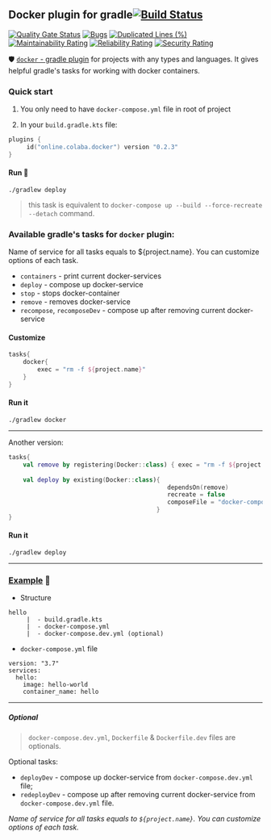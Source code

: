 ## Docker plugin for gradle[![Build Status](https://travis-ci.org/steklopod/gradle-docker-plugin.svg?branch=master)](https://travis-ci.org/steklopod/gradle-docker-plugin)
[![Quality Gate Status](https://sonarcloud.io/api/project_badges/measure?project=steklopod_gradle-docker-plugin&metric=alert_status)](https://sonarcloud.io/dashboard?id=steklopod_gradle-docker-plugin)
[![Bugs](https://sonarcloud.io/api/project_badges/measure?project=steklopod_gradle-docker-plugin&metric=bugs)](https://sonarcloud.io/dashboard?id=steklopod_gradle-docker-plugin)
[![Duplicated Lines (%)](https://sonarcloud.io/api/project_badges/measure?project=steklopod_gradle-docker-plugin&metric=duplicated_lines_density)](https://sonarcloud.io/dashboard?id=steklopod_gradle-docker-plugin)
[![Maintainability Rating](https://sonarcloud.io/api/project_badges/measure?project=steklopod_gradle-docker-plugin&metric=sqale_rating)](https://sonarcloud.io/dashboard?id=steklopod_gradle-docker-plugin)
[![Reliability Rating](https://sonarcloud.io/api/project_badges/measure?project=steklopod_gradle-docker-plugin&metric=reliability_rating)](https://sonarcloud.io/dashboard?id=steklopod_gradle-docker-plugin)
[![Security Rating](https://sonarcloud.io/api/project_badges/measure?project=steklopod_gradle-docker-plugin&metric=security_rating)](https://sonarcloud.io/dashboard?id=steklopod_gradle-docker-plugin)

🛡️ [`docker` - gradle plugin](https://plugins.gradle.org/plugin/online.colaba.docker) for projects with any types and languages. 
It gives helpful gradle's tasks for working with docker containers.

### Quick start

1. You only need to have `docker-compose.yml` file in root of project

2. In your `build.gradle.kts` file:

```kotlin
plugins {
     id("online.colaba.docker") version "0.2.3"
}
```

#### Run 🎯

```shell script
./gradlew deploy
```
> this task is equivalent to `docker-compose up --build --force-recreate --detach` command. 

### Available gradle's tasks for `docker` plugin:

Name of service for all tasks equals to ${project.name}. You can customize options of each task.

* `containers` - print current docker-services
* `deploy`     - compose up docker-service
* `stop`       - stops docker-container
* `remove`     - removes docker-service
* `recompose`, `recomposeDev`   - compose up after removing current docker-service

#### Customize

```kotlin
tasks{
    docker{
        exec = "rm -f ${project.name}"
    }
}
```

#### Run it

```shell script
./gradlew docker
```

___
Another version:
```kotlin
tasks{
    val remove by registering(Docker::class) { exec = "rm -f ${project.name}" }
    
    val deploy by existing(Docker::class){ 
                                            dependsOn(remove)
                                            recreate = false
                                            composeFile = "docker-compose.dev.yml"
                                         }
}
```

#### Run it

```shell script
./gradlew deploy
```
___
### [Example](https://github.com/steklopod/gradle-docker-plugin/tree/master/examples/hello) 🎫

* Structure
```shell script
hello
     |  - build.gradle.kts
     |  - docker-compose.yml
     |  - docker-compose.dev.yml (optional)
```

* `docker-compose.yml` file
```shell script
version: "3.7"
services:
  hello:
    image: hello-world
    container_name: hello
```

___
##### Optional

> `docker-compose.dev.yml`, `Dockerfile` & `Dockerfile.dev` files are optionals.

Optional tasks: 

* `deployDev` - compose up  docker-service from `docker-compose.dev.yml` file;
* `redeployDev` - compose up after removing current docker-service from `docker-compose.dev.yml` file.

_Name of service for all tasks equals to `${project.name}`. You can customize options of each task._
